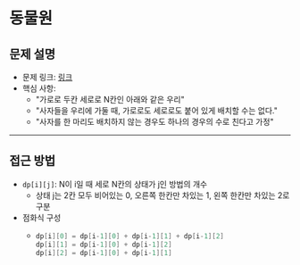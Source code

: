# 동물원

## 문제 설명
- 문제 링크: [링크](https://www.acmicpc.net/problem/1309)
- 핵심 사항:
  - "가로로 두칸 세로로 N칸인 아래와 같은 우리"
  - "사자들을 우리에 가둘 때, 가로로도 세로로도 붙어 있게 배치할 수는 없다."
  - "사자를 한 마리도 배치하지 않는 경우도 하나의 경우의 수로 친다고 가정"
---

## 접근 방법
- `dp[i][j]`: N이 i일 때 세로 N칸의 상태가 j인 방법의 개수
  - 상태 j는 2칸 모두 비어있는 0, 오른쪽 한칸만 차있는 1, 왼쪽 한칸만 차있는 2로 구분
- 점화식 구성
  - ```java
    dp[i][0] = dp[i-1][0] + dp[i-1][1] + dp[i-1][2]
    dp[i][1] = dp[i-1][0] + dp[i-1][2]
    dp[i][2] = dp[i-1][0] + dp[i-1][1]
    ```